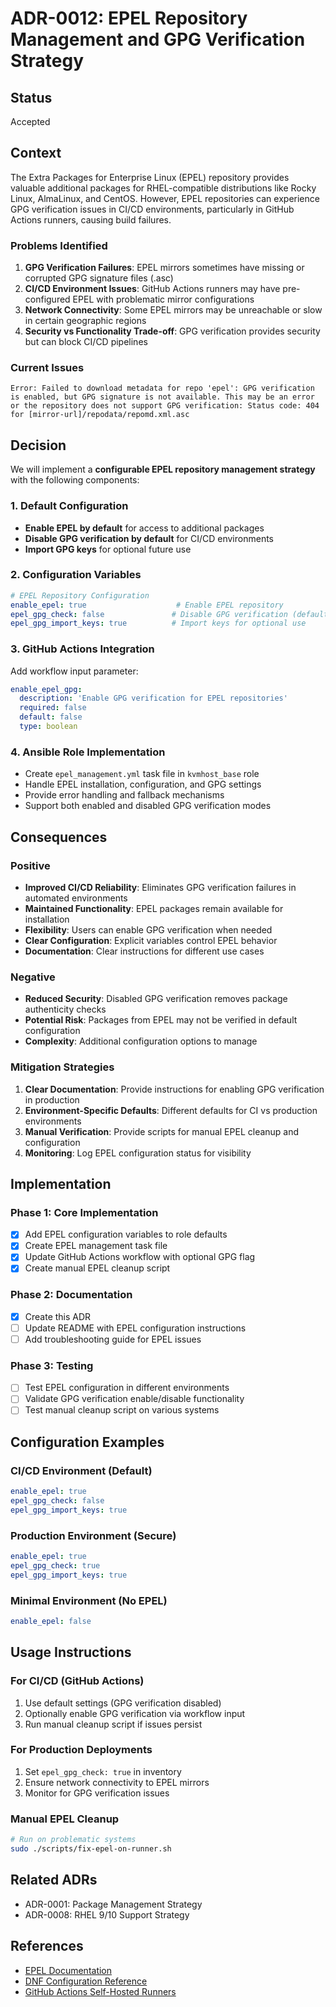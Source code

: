 # ADR-0012: EPEL Repository Management and GPG Verification Strategy

## Status
Accepted

## Context

The Extra Packages for Enterprise Linux (EPEL) repository provides valuable additional packages for RHEL-compatible distributions like Rocky Linux, AlmaLinux, and CentOS. However, EPEL repositories can experience GPG verification issues in CI/CD environments, particularly in GitHub Actions runners, causing build failures.

### Problems Identified

1. **GPG Verification Failures**: EPEL mirrors sometimes have missing or corrupted GPG signature files (.asc)
2. **CI/CD Environment Issues**: GitHub Actions runners may have pre-configured EPEL with problematic mirror configurations
3. **Network Connectivity**: Some EPEL mirrors may be unreachable or slow in certain geographic regions
4. **Security vs Functionality Trade-off**: GPG verification provides security but can block CI/CD pipelines

### Current Issues

```
Error: Failed to download metadata for repo 'epel': GPG verification is enabled, but GPG signature is not available. This may be an error or the repository does not support GPG verification: Status code: 404 for [mirror-url]/repodata/repomd.xml.asc
```

## Decision

We will implement a **configurable EPEL repository management strategy** with the following components:

### 1. Default Configuration
- **Enable EPEL by default** for access to additional packages
- **Disable GPG verification by default** for CI/CD environments
- **Import GPG keys** for optional future use

### 2. Configuration Variables

```yaml
# EPEL Repository Configuration
enable_epel: true                    # Enable EPEL repository
epel_gpg_check: false               # Disable GPG verification (default)
epel_gpg_import_keys: true          # Import keys for optional use
```

### 3. GitHub Actions Integration

Add workflow input parameter:
```yaml
enable_epel_gpg:
  description: 'Enable GPG verification for EPEL repositories'
  required: false
  default: false
  type: boolean
```

### 4. Ansible Role Implementation

- Create `epel_management.yml` task file in `kvmhost_base` role
- Handle EPEL installation, configuration, and GPG settings
- Provide error handling and fallback mechanisms
- Support both enabled and disabled GPG verification modes

## Consequences

### Positive
- **Improved CI/CD Reliability**: Eliminates GPG verification failures in automated environments
- **Maintained Functionality**: EPEL packages remain available for installation
- **Flexibility**: Users can enable GPG verification when needed
- **Clear Configuration**: Explicit variables control EPEL behavior
- **Documentation**: Clear instructions for different use cases

### Negative
- **Reduced Security**: Disabled GPG verification removes package authenticity checks
- **Potential Risk**: Packages from EPEL may not be verified in default configuration
- **Complexity**: Additional configuration options to manage

### Mitigation Strategies

1. **Clear Documentation**: Provide instructions for enabling GPG verification in production
2. **Environment-Specific Defaults**: Different defaults for CI vs production environments
3. **Manual Verification**: Provide scripts for manual EPEL cleanup and configuration
4. **Monitoring**: Log EPEL configuration status for visibility

## Implementation

### Phase 1: Core Implementation
- [x] Add EPEL configuration variables to role defaults
- [x] Create EPEL management task file
- [x] Update GitHub Actions workflow with optional GPG flag
- [x] Create manual EPEL cleanup script

### Phase 2: Documentation
- [x] Create this ADR
- [ ] Update README with EPEL configuration instructions
- [ ] Add troubleshooting guide for EPEL issues

### Phase 3: Testing
- [ ] Test EPEL configuration in different environments
- [ ] Validate GPG verification enable/disable functionality
- [ ] Test manual cleanup script on various systems

## Configuration Examples

### CI/CD Environment (Default)
```yaml
enable_epel: true
epel_gpg_check: false
epel_gpg_import_keys: true
```

### Production Environment (Secure)
```yaml
enable_epel: true
epel_gpg_check: true
epel_gpg_import_keys: true
```

### Minimal Environment (No EPEL)
```yaml
enable_epel: false
```

## Usage Instructions

### For CI/CD (GitHub Actions)
1. Use default settings (GPG verification disabled)
2. Optionally enable GPG verification via workflow input
3. Run manual cleanup script if issues persist

### For Production Deployments
1. Set `epel_gpg_check: true` in inventory
2. Ensure network connectivity to EPEL mirrors
3. Monitor for GPG verification issues

### Manual EPEL Cleanup
```bash
# Run on problematic systems
sudo ./scripts/fix-epel-on-runner.sh
```

## Related ADRs
- ADR-0001: Package Management Strategy
- ADR-0008: RHEL 9/10 Support Strategy

## References
- [EPEL Documentation](https://docs.fedoraproject.org/en-US/epel/)
- [DNF Configuration Reference](https://dnf.readthedocs.io/en/latest/conf_ref.html)
- [GitHub Actions Self-Hosted Runners](https://docs.github.com/en/actions/hosting-your-own-runners)
